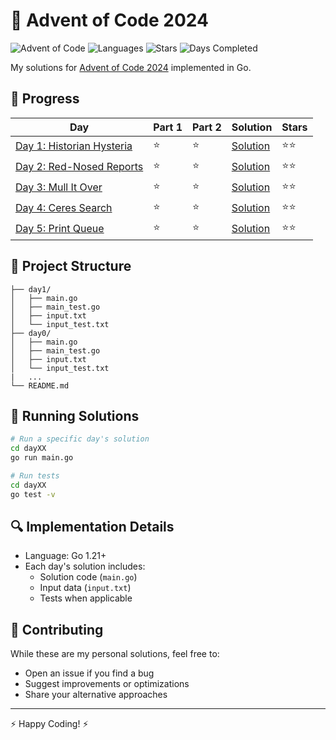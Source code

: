 # 🎄 Advent of Code 2024

![Advent of Code](https://img.shields.io/badge/Advent%20of%20Code-2024-brightgreen)
![Languages](https://img.shields.io/badge/Languages-Go-00ADD8)
![Stars](https://img.shields.io/badge/Stars%20⭐-10/50-yellow)
![Days Completed](https://img.shields.io/badge/Days%20Completed-5/25-red)

My solutions for [Advent of Code 2024](https://adventofcode.com/2024) implemented in Go.

## 🎯 Progress

| Day | Part 1 | Part 2 | Solution                     | Stars |
|-----|--------|--------|------------------------------|-------|
| [Day 1: Historian Hysteria](https://adventofcode.com/2024/day/1) | ⭐ | ⭐ | [Solution](./day1/main.go) | ⭐⭐ |
| [Day 2: Red-Nosed Reports](https://adventofcode.com/2024/day/2) | ⭐ | ⭐ | [Solution](./day2/main.go) | ⭐⭐ |
| [Day 3: Mull It Over](https://adventofcode.com/2024/day/3) | ⭐ | ⭐ | [Solution](./day3/main.go) | ⭐⭐ |
| [Day 4: Ceres Search](https://adventofcode.com/2024/day/4) | ⭐ | ⭐ | [Solution](./day4/main.go) | ⭐⭐ |
| [Day 5: Print Queue](https://adventofcode.com/2024/day/5) | ⭐ | ⭐  | [Solution](./day5/main.go) | ⭐⭐  |


<!-- Add more days as you complete them -->

## 📁 Project Structure

```
├── day1/
│   ├── main.go
│   ├── main_test.go
│   ├── input.txt
│   └── input_test.txt
├── day0/
│   ├── main.go
│   ├── main_test.go
│   ├── input.txt
│   └── input_test.txt
|   ...
└── README.md
```

## 🚀 Running Solutions

```bash
# Run a specific day's solution
cd dayXX
go run main.go

# Run tests
cd dayXX
go test -v
```

## 🔍 Implementation Details

- Language: Go 1.21+
- Each day's solution includes:
  - Solution code (`main.go`)
  - Input data (`input.txt`)
  - Tests when applicable


## 🤝 Contributing

While these are my personal solutions, feel free to:
- Open an issue if you find a bug
- Suggest improvements or optimizations
- Share your alternative approaches


---
⚡️ Happy Coding! ⚡️
